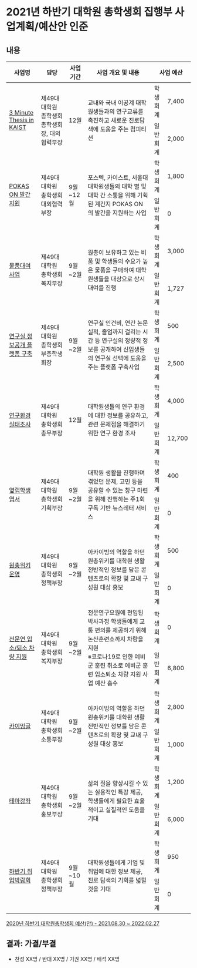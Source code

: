2021년 하반기 대학원 총학생회 집행부 사업계획/예산안 인준
===

## 내용

<table>
<thead>
  <tr>
    <th>사업명</th>
    <th>담당</th>
    <th>사업 기간</th>
    <th>사업 개요 및 내용</th>
    <th colspan="2">사업 예산</th>
  </tr>
</thead>
<tbody>
  <tr>
    <td rowspan="2"><a href="2021년-하반기-대학원-총학생회-집행부-사업계획서/2021년-하반기-대학원-총학생회-집행부-사업계획서-3-Minute-Thesis-in-KAIST.md">3 Minute Thesis in KAIST</a></td>
    <td rowspan="2">제49대 대학원 총학생회 총학생회장, 대외협력부장</td>
    <td rowspan="2">12월</td>
    <td rowspan="2">교내와 국내 이공계 대학원생들과의 연구교류를 촉진하고 새로운 진로탐색에 도움을 주는 컴피티션 </td>
    <td>학생회계</td>
    <td>7,400</td>
  </tr>
  <tr>
    <td>일반회계</td>
    <td>2,000</td>
  </tr>
  <tr>
    <td rowspan="2"><a href="2021년-하반기-대학원-총학생회-집행부-사업계획서/2021년-하반기-대학원-총학생회-집행부-사업계획서-POKAS-ON-발간-지원.md">POKAS ON 발간 지원</a></td>
    <td rowspan="2">제49대 대학원 총학생회 대외협력부장</td>
    <td rowspan="2">9월~12월</td>
    <td rowspan="2">포스텍, 카이스트, 서울대 대학원생들의 대학 별 및 대학 간 소통을 위해 기획된 계간지 POKAS ON의 발간을 지원하는 사업</td>
    <td>학생회계</td>
    <td>1,800</td>
  </tr>
  <tr>
    <td>일반회계</td>
    <td>0</td>
  </tr>
  <tr>
    <td rowspan="2"><a href="2021년-하반기-대학원-총학생회-집행부-사업계획서/2021년-하반기-대학원-총학생회-집행부-사업계획서-물품대여사업.md">물품대여사업</a></td>
    <td rowspan="2">제49대 대학원 총학생회 복지부장</td>
    <td rowspan="2">9월~2월</td>
    <td rowspan="2">원총이 보유하고 있는 비품 및 학생들의 수요가 높은 물품을 구매하여 대학원생들을 대상으로 상시 대여를 진행</td>
    <td>학생회계</td>
    <td>3,000</td>
  </tr>
  <tr>
    <td>일반회계</td>
    <td>1,727</td>
  </tr>
  <tr>
    <td rowspan="2"><a href="2021년-하반기-대학원-총학생회-집행부-사업계획서/2021년-하반기-대학원-총학생회-집행부-사업계획서-연구실-정보공개-플랫폼-구축.md">연구실 정보공개 플랫폼 구축</a></td>
    <td rowspan="2">제49대 대학원 총학생회 부총학생회장</td>
    <td rowspan="2">9월~2월</td>
    <td rowspan="2">연구실 인건비, 연간 논문실적, 졸업까지 걸리는 시간 등 연구실의 정량적 정보를 공개하여 신입생들의 연구실 선택에 도움을 주는 플랫폼 구축사업</td>
    <td>학생회계</td>
    <td>500</td>
  </tr>
  <tr>
    <td>일반회계</td>
    <td>2,500</td>
  </tr>
  <tr>
    <td rowspan="2"><a href="2021년-하반기-대학원-총학생회-집행부-사업계획서/2021년-하반기-대학원-총학생회-집행부-사업계획서-연구환경실태조사.md">연구환경실태조사</a></td>
    <td rowspan="2">제49대 대학원 총학생회 총무부장</td>
    <td rowspan="2">12월</td>
    <td rowspan="2">대학원생들의 연구 환경에 대한 정보를 공유하고, 관련 문제점을 해결하기 위한 연구 환경 조사</td>
    <td>학생회계</td>
    <td>4,000</td>
  </tr>
  <tr>
    <td>일반회계</td>
    <td>12,700</td>
  </tr>
  <tr>
    <td rowspan="2"><a href="2021년-하반기-대학원-총학생회-집행부-사업계획서/2021년-하반기-대학원-총학생회-집행부-사업계획서-옆랩학생-엽서.md">옆랩학생 엽서</a></td>
    <td rowspan="2">제49대 대학원 총학생회 기획부장</td>
    <td rowspan="2">9월~2월</td>
    <td rowspan="2">대학원 생활을 진행하며 겪었던 문제, 고민 등을 공유할 수 있는 창구 마련을 위해 진행하는 주1회 구독 기반 뉴스레터 서비스</td>
    <td>학생회계</td>
    <td>400</td>
  </tr>
  <tr>
    <td>일반회계</td>
    <td>0</td>
  </tr>
  <tr>
    <td rowspan="2"><a href="2021년-하반기-대학원-총학생회-집행부-사업계획서/2021년-하반기-대학원-총학생회-집행부-사업계획서-원총위키-운영.md">원총위키 운영</a></td>
    <td rowspan="2">제49대 대학원 총학생회 정책부장</td>
    <td rowspan="2">9월~2월</td>
    <td rowspan="2">아카이빙의 역할을 하던 원총위키를 대학원 생활 전반적인 정보를 담은 콘텐츠로의 확장 및 교내 구성원 대상 홍보</td>
    <td>학생회계</td>
    <td>500</td>
  </tr>
  <tr>
    <td>일반회계</td>
    <td>0</td>
  </tr>
    <tr>
    <td rowspan="2"><a href="2021년-하반기-대학원-총학생회-집행부-사업계획서/2021년-하반기-대학원-총학생회-집행부-사업계획서-전문연구요원-훈련소-입소퇴소-차량-지원-사업.md">전문연 입소/퇴소 차량 지원</a></td>
    <td rowspan="2">제49대 대학원 총학생회 복지부장</td>
    <td rowspan="2">9월~2월</td>
    <td rowspan="2">전문연구요원에 편입된 박사과정 학생들에게 교통 편의를 제공하기 위해 논산훈련소까지 차량을 지원<br>※코로나19로 인한 예비군 훈련 취소로 예비군 훈련 입소퇴소 차량 지원 사업 예산 흡수</td>
    <td>학생회계</td>
    <td>0</td>
  </tr>
  <tr>
    <td>일반회계</td>
    <td>6,800</td>
  </tr>
  <tr>
    <td rowspan="2"><a href="2021년-하반기-대학원-총학생회-집행부-사업계획서/2021년-하반기-대학원-총학생회-집행부-사업계획서-카이밍글.md">카이밍글</a></td>
    <td rowspan="2">제49대 대학원 총학생회 소통부장</td>
    <td rowspan="2">9월~2월</td>
    <td rowspan="2">아카이빙의 역할을 하던 원총위키를 대학원 생활 전반적인 정보를 담은 콘텐츠로의 확장 및 교내 구성원 대상 홍보</td>
    <td>학생회계</td>
    <td>2,800</td>
  </tr>
  <tr>
    <td>일반회계</td>
    <td>1,000</td>
  </tr>
  <tr>
    <td rowspan="2"><a href="2021년-하반기-대학원-총학생회-집행부-사업계획서/2021년-하반기-대학원-총학생회-집행부-사업계획서-테마강좌.md">테마강좌</a></td>
    <td rowspan="2">제49대 대학원 총학생회 홍보부장</td>
    <td rowspan="2">9월~2월</td>
    <td rowspan="2">삶의 질을 향상시킬 수 있는 실용적인 특강 제공, 학생들에게 필요한 효율적이고 실질적인 도움을 기대</td>
    <td>학생회계</td>
    <td>1,200</td>
  </tr>
  <tr>
    <td>일반회계</td>
    <td>6,000</td>
  </tr>
  <tr>
    <td rowspan="2"><a href="2021년-하반기-대학원-총학생회-집행부-사업계획서/2021년-하반기-대학원-총학생회-집행부-사업계획서-하반기-취업박람회.md">하반기 취업박람회</a></td>
    <td rowspan="2">제49대 대학원 총학생회 정책부장</td>
    <td rowspan="2">9월~10월</td>
    <td rowspan="2">대학원생들에게 기업 및 취업에 대한 정보 제공, 진로 탐색의 기회를 넓힐 것을 기대</td>
    <td>학생회계</td>
    <td>950</td>
  </tr>
  <tr>
    <td>일반회계</td>
    <td>0</td>
  </tr>
</tbody>
</table>

[2020년 하반기 대학원총학생회 예산(안) - 2021.08.30 ~ 2022.02.27](https://docs.google.com/spreadsheets/d/1gNPws-RvtBBCvuu8R8--h7njS580ED5aH_o0d7UcdUI/edit?usp=sharing)

## 결과: 가결/부결
- 찬성 XX명 / 반대 XX명 / 기권 XX명 / 배석 XX명
